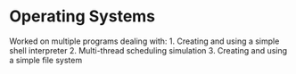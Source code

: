 # Operating Systems

Worked on multiple programs dealing with:
	1. Creating and using a simple shell interpreter
	2. Multi-thread scheduling simulation
	3. Creating and using a simple file system
